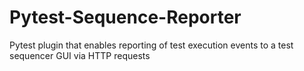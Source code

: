 # Pytest-Sequence-Reporter
Pytest plugin that enables reporting of test execution events to a test sequencer GUI via HTTP requests
